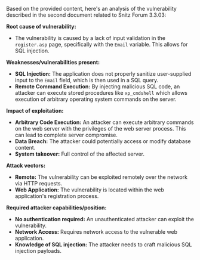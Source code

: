 Based on the provided content, here's an analysis of the vulnerability described in the second document related to Snitz Forum 3.3.03:

**Root cause of vulnerability:**
* The vulnerability is caused by a lack of input validation in the `register.asp` page, specifically with the `Email` variable. This allows for SQL injection.

**Weaknesses/vulnerabilities present:**
* **SQL Injection:** The application does not properly sanitize user-supplied input to the `Email` field, which is then used in a SQL query.
* **Remote Command Execution:** By injecting malicious SQL code, an attacker can execute stored procedures like `xp_cmdshell` which allows execution of arbitrary operating system commands on the server.

**Impact of exploitation:**
* **Arbitrary Code Execution:** An attacker can execute arbitrary commands on the web server with the privileges of the web server process. This can lead to complete server compromise.
* **Data Breach:** The attacker could potentially access or modify database content.
* **System takeover:** Full control of the affected server.

**Attack vectors:**
* **Remote:** The vulnerability can be exploited remotely over the network via HTTP requests.
* **Web Application:** The vulnerability is located within the web application's registration process.

**Required attacker capabilities/position:**
* **No authentication required:** An unauthenticated attacker can exploit the vulnerability.
* **Network Access:** Requires network access to the vulnerable web application.
* **Knowledge of SQL injection:** The attacker needs to craft malicious SQL injection payloads.